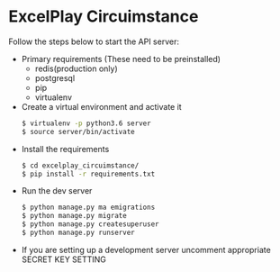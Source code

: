 # ExcelPlay Circuimstance

Follow the steps below to start the API server:

- Primary requirements (These need to be preinstalled)
  - redis(production only)
  - postgresql
  - pip
  - virtualenv
- Create a virtual environment and activate it
  ```sh
  $ virtualenv -p python3.6 server
  $ source server/bin/activate
  ```
- Install the requirements
  ```sh
  $ cd excelplay_circuimstance/
  $ pip install -r requirements.txt
  ```
- Run the dev server
  ```sh
  $ python manage.py ma emigrations
  $ python manage.py migrate
  $ python manage.py createsuperuser
  $ python manage.py runserver
  ```
- If you are setting up a development server uncomment appropriate SECRET KEY SETTING
